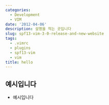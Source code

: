 ```yaml
---
categories:
  - Development
  - VIM
date: '2012-04-06'
description: 설명을 적는 곳입니다
slug: spf13-vim-3-0-release-and-new-website
tags:
  - .vimrc
  - plugins
  - spf13-vim
  - vim
title: hello
---
```



## 예시입니다

- 예시입니다
